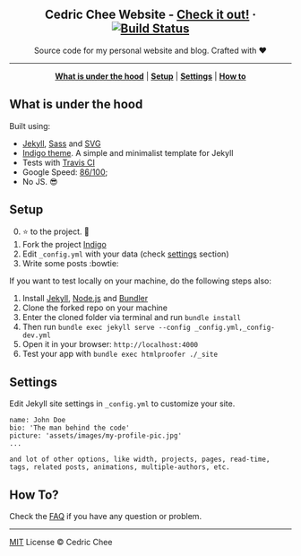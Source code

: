 <p align="center">
    <h2 align="center">Cedric Chee Website - <a href="http://cedrickchee.github.io/indigo/">Check it out!</a> · <a href="https://travis-ci.org/cedrickchee/indigo"><img src="https://camo.githubusercontent.com/5393485b732749b3499264168fa8af60166071e8/68747470733a2f2f7472617669732d63692e6f72672f73657267696f6b6f70706c696e2f696e6469676f2e7376673f6272616e63683d67682d7061676573" alt="Build Status" data-canonical-src="https://travis-ci.org/cedrickchee/indigo.svg?branch=gh-pages" style="max-width:100%;"></a></h2>
</p>

<p align="center">Source code for my personal website and blog. Crafted with ♥</p>

***

<p align="center">
    <b><a href="README.md#what-is-under-the-hood">What is under the hood</a></b>
    |
    <b><a href="README.md#setup">Setup</a></b>
    |
    <b><a href="README.md#settings">Settings</a></b>
    |
    <b><a href="README.md#how-to">How to</a></b>
</p>

<!--<p align="center">
    <img src="https://raw.githubusercontent.com/cedrickchee/indigo/gh-pages/assets/screen-shot.png" />
</p>-->

## What is under the hood

Built using:

- [Jekyll](https://jekyllrb.com/), [Sass](http://sass-lang.com/) and [SVG](https://www.w3.org/Graphics/SVG/)
- [Indigo theme](https://github.com/sergiokopplin/indigo). A simple and minimalist template for Jekyll
- Tests with [Travis CI](https://travis-ci.org/)
- Google Speed: [86/100](https://developers.google.com/speed/pagespeed/insights/?url=https%3A%2F%2Fobneo.xyz%2F);
- No JS. :sunglasses:

## Setup

0. :star: to the project. :metal:
1. Fork the project [Indigo](https://github.com/cedrickchee/indigo/fork)
2. Edit `_config.yml` with your data (check <a href="README.md#settings">settings</a> section)
3. Write some posts :bowtie:

If you want to test locally on your machine, do the following steps also:

1. Install [Jekyll](http://jekyllrb.com), [Node.js](https://nodejs.org/) and [Bundler](http://bundler.io/)
2. Clone the forked repo on your machine
3. Enter the cloned folder via terminal and run `bundle install`
4. Then run `bundle exec jekyll serve --config _config.yml,_config-dev.yml`
5. Open it in your browser: `http://localhost:4000`
6. Test your app with `bundle exec htmlproofer ./_site`

## Settings

Edit Jekyll site settings in `_config.yml` to customize your site.

```
name: John Doe
bio: 'The man behind the code'
picture: 'assets/images/my-profile-pic.jpg'
...

and lot of other options, like width, projects, pages, read-time, tags, related posts, animations, multiple-authors, etc.
```

## How To?

Check the [FAQ](./FAQ.md) if you have any question or problem.

---

[MIT](https://cedrickchee.mit-license.org/) License © Cedric Chee
